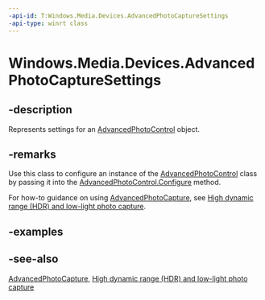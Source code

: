 ```yaml
---
-api-id: T:Windows.Media.Devices.AdvancedPhotoCaptureSettings
-api-type: winrt class
---
```


<!-- Class syntax.
public class AdvancedPhotoCaptureSettings : Windows.Media.Devices.IAdvancedPhotoCaptureSettings
-->

# Windows.Media.Devices.AdvancedPhotoCaptureSettings

## -description
Represents settings for an [AdvancedPhotoControl](advancedphotocontrol.md) object.

## -remarks
Use this class to configure an instance of the [AdvancedPhotoControl](advancedphotocontrol.md) class by passing it into the [AdvancedPhotoControl.Configure](advancedphotocontrol_configure_232907878.md) method.

For how-to guidance on using [AdvancedPhotoCapture](../windows.media.capture/advancedphotocapture.md), see [High dynamic range (HDR) and low-light photo capture](https://msdn.microsoft.com/en-us/windows/uwp/audio-video-camera/high-dynamic-range-hdr-photo-capture).

## -examples

## -see-also
[AdvancedPhotoCapture](../windows.media.capture/advancedphotocapture.md), [High dynamic range (HDR) and low-light photo capture](https://msdn.microsoft.com/en-us/windows/uwp/audio-video-camera/high-dynamic-range-hdr-photo-capture)